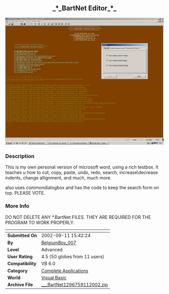 ﻿<div align="center">

## \_\*\_BartNet Editor\_\*\_

<img src="PIC200291102148043.JPG">
</div>

### Description

This is my own personal version of microsoft word, using a rich testbox. It teaches u how to cut, copy, paste, undo, redo, search, increase\decrease indents, change allignment, and much, much more.

also uses commondialogbox and has the code to keep the search form on top. PLEASE VOTE.
 
### More Info
 
DO NOT DELETE ANY *.BartNet FILES. THEY ARE REQUIRED FOR THE PROGRAM TO WORK PROPERLY.


<span>             |<span>
---                |---
**Submitted On**   |2002-09-11 15:42:24
**By**             |[BelgiumBoy\_007](https://github.com/Planet-Source-Code/PSCIndex/blob/master/ByAuthor/belgiumboy-007.md)
**Level**          |Advanced
**User Rating**    |4.5 (50 globes from 11 users)
**Compatibility**  |VB 6\.0
**Category**       |[Complete Applications](https://github.com/Planet-Source-Code/PSCIndex/blob/master/ByCategory/complete-applications__1-27.md)
**World**          |[Visual Basic](https://github.com/Planet-Source-Code/PSCIndex/blob/master/ByWorld/visual-basic.md)
**Archive File**   |[\_\_\_BartNet1296759112002\.zip](https://github.com/Planet-Source-Code/belgiumboy-007-bartnet-editor__1-38560/archive/master.zip)








